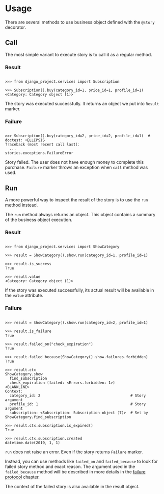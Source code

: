 # Usage

There are several methods to use business object defined with the
`@story` decorator.

## Call

The most simple variant to execute story is to call it as a regular
method.

### Result

```pycon

>>> from django_project.services import Subscription

>>> Subscription().buy(category_id=1, price_id=1, profile_id=1)
<Category: Category object (1)>

```

The story was executed successfully. It returns an object we put into
`Result` marker.

### Failure

```pycon

>>> Subscription().buy(category_id=2, price_id=2, profile_id=1)  # doctest: +ELLIPSIS
Traceback (most recent call last):
  ...
stories.exceptions.FailureError

```

Story failed. The user does not have enough money to complete this
purchase. `Failure` marker throws an exception when `call` method was
used.

## Run

A more powerful way to inspect the result of the story is to use the
`run` method instead.

The `run` method always returns an object. This object contains a
summary of the business object execution.

### Result

```pycon

>>> from django_project.services import ShowCategory

>>> result = ShowCategory().show.run(category_id=1, profile_id=1)

>>> result.is_success
True

>>> result.value
<Category: Category object (1)>

```

If the story was executed successfully, its actual result will be
available in the `value` attribute.

### Failure

```pycon

>>> result = ShowCategory().show.run(category_id=2, profile_id=1)

>>> result.is_failure
True

>>> result.failed_on("check_expiration")
True

>>> result.failed_because(ShowCategory().show.failures.forbidden)
True

>>> result.ctx
ShowCategory.show
  find_subscription
  check_expiration (failed: <Errors.forbidden: 1>)
<BLANKLINE>
Context:
  category_id: 2                                         # Story argument
  profile_id: 1                                          # Story argument
  subscription: <Subscription: Subscription object (7)>  # Set by ShowCategory.find_subscription

>>> result.ctx.subscription.is_expired()
True

>>> result.ctx.subscription.created
datetime.date(2019, 1, 1)

```

`run` does not raise an error. Even if the story returns `Failure`
marker.

Instead, you can use methods like `failed_on` and `failed_because` to
look for failed story method and exact reason. The argument used in
the `failed_because` method will be described in more details in the
[failure protocol](failure_protocol.md) chapter.

The context of the failed story is also available in the result object.
